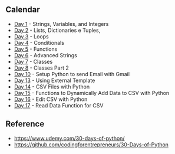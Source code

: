 Calendar
---
- [Day 1](day1) - Strings, Variables, and Integers
- [Day 2](day2) - Lists, Dictionaries e Tuples,
- [Day 3](day3) - Loops
- [Day 4](day4) - Conditionals
- [Day 5](day5) - Functions
- [Day 6](day6) - Advanced Strings
- [Day 7](day7) - Classes
- [Day 8](day8) - Classes Part 2
- [Day 10](day10) - Setup Python to send Email with Gmail
- [Day 13](day13) - Using External Template 
- [Day 14](day14) - CSV Files with Python
- [Day 15](day15) - Functions to Dynamically Add Data to CSV with Python
- [Day 16](day16) - Edit CSV with Python
- [Day 17](day17) - Read Data Function for CSV 

Reference
---
- https://www.udemy.com/30-days-of-python/
- https://github.com/codingforentrepreneurs/30-Days-of-Python
